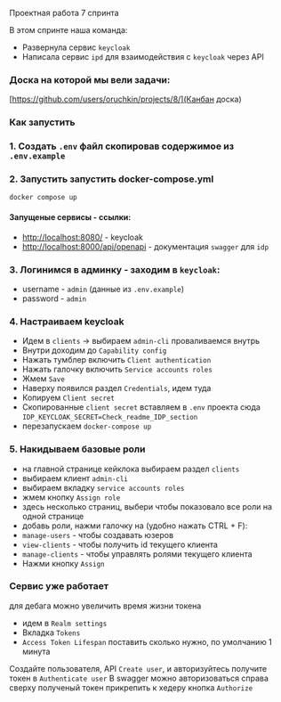 Проектная работа 7 спринта

В этом спринте наша команда: 
- Развернула сервис ```keycloak``` 
- Написала сервис ```ipd``` для взаимодействия с ```keycloak``` через API

### Доска на которой мы вели задачи:
[https://github.com/users/oruchkin/projects/8/](Канбан доска) 


### Как запустить
### 1. Создать `.env` файл скопировав содержимое из `.env.example`
### 2. Запустить запустить docker-compose.yml
```
docker compose up
```

#### Запущеные сервисы - ссылки:
- [http://localhost:8080/](http://localhost:8080/)  - keycloak 
- [http://localhost:8000/api/openapi](http://localhost:8000/api/openapi) - документация `swagger` для `idp` 

### 3. Логинимся в админку - заходим в `keycloak`:
- username - `admin` (данные из `.env.example`)
- password - `admin` 

### 4. Настраиваем keycloak 
- Идем в `clients` -> выбираем `admin-cli` проваливаемся внутрь
- Внутри доходим до `Capability config`
- Нажать тумблер включить `Client authentication`
- Нажать галочку включить `Service accounts roles`
- Жмем `Save`
- Наверху появился раздел `Credentials`, идем туда
- Копируем `Client secret`
- Скопированные `client secret` вставляем в `.env` проекта сюда `IDP_KEYCLOAK_SECRET=Check_readme_IDP_section`
- перезапускаем `docker-compose up`

### 5. Накидываем базовые роли
- на главной странице кейклока выбираем раздел `clients`
- выбираем клиент `admin-cli`
- выбираем вкладку `service accounts roles`
- жмем кнопку `Assign role`
- здесь несколько страниц, выбери чтобы показовало все роли на одной странице
- добавь роли, нажми галочку на (удобно нажать CTRL + F): 
- `manage-users` - чтобы создавать юзеров 
- `view-clients` - чтобы получить id текущего клиента
- `manage-clients` - чтобы управлять ролями текущего клиента
- Нажми кнопку `Assign`

### Сервис уже работает
для дебага можно увеличить время жизни токена
- идем в `Realm settings`
- Вкладка `Tokens`
- `Access Token Lifespan` поставить сколько нужно, по умолчанию 1 минута

Создайте пользователя, API `Create user`, и авторизуйтесь получите токен в `Authenticate user`
В swagger можно авторизоваться справа сверху полученый токен прикрепить к хедеру кнопка `Authorize`
